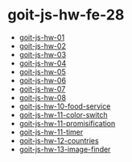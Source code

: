 # goit-js-hw-fe-28
<ul>
  <li>
    <a href="https://dmytrokzmnk.github.io/goit-js-hw-fe-28/goit-js-hw-01/">goit-js-hw-01</a>
   </li>
   <li>
    <a href="https://dmytrokzmnk.github.io/goit-js-hw-fe-28/goit-js-hw-02/">goit-js-hw-02</a>
   </li>
   <li>
    <a href="https://dmytrokzmnk.github.io/goit-js-hw-fe-28/goit-js-hw-03/">goit-js-hw-03</a>
   </li>
   <li>
    <a href="https://dmytrokzmnk.github.io/goit-js-hw-fe-28/goit-js-hw-04/">goit-js-hw-04</a>
   </li>
   <li>
    <a href="https://dmytrokzmnk.github.io/goit-js-hw-fe-28/goit-js-hw-05/">goit-js-hw-05</a>
   </li>
   <li>
    <a href="https://dmytrokzmnk.github.io/goit-js-hw-fe-28/goit-js-hw-06/">goit-js-hw-06</a>
   </li>
   <li>
    <a href="https://dmytrokzmnk.github.io/goit-js-hw-fe-28/goit-js-hw-07/">goit-js-hw-07</a>
   </li>
   <li>
    <a href="https://dmytrokzmnk.github.io/goit-js-hw-fe-28/goit-js-hw-08/">goit-js-hw-08</a>
   </li>
   <li>
    <a href="https://dmytrokzmnk.github.io/goit-js-hw-fe-28/goit-js-hw-10-food-service/">goit-js-hw-10-food-service</a>
   </li>
   <li>
    <a href="https://dmytrokzmnk.github.io/goit-js-hw-fe-28/goit-js-hw-11-color-switch/">goit-js-hw-11-color-switch</a>
   </li>
   <li>
    <a href="https://dmytrokzmnk.github.io/goit-js-hw-fe-28/goit-js-hw-11-promisification/">goit-js-hw-11-promisification</a>
   </li>
   <li>
    <a href="https://dmytrokzmnk.github.io/goit-js-hw-fe-28/goit-js-hw-11-timer/">goit-js-hw-11-timer</a>
   </li>
   <li>
    <a href="https://dmytrokzmnk.github.io/goit-js-hw-fe-28/goit-js-hw-12-countries/">goit-js-hw-12-countries</a>
   </li>
   <li>
    <a href="https://dmytrokzmnk.github.io/goit-js-hw-fe-28/goit-js-hw-13-image-finder/">goit-js-hw-13-image-finder</a>
   </li>
</ul>
